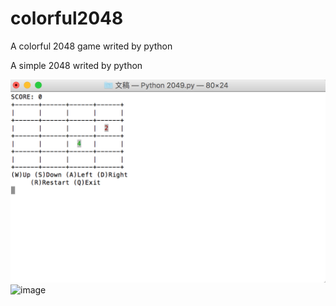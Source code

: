 # colorful2048
A colorful 2048 game writed by python

A simple 2048 writed by python

![image](https://raw.githubusercontent.com/liuyuxuan123/colorful2048/master/picture%20review/colorful2048_description1.png)
![image]()
